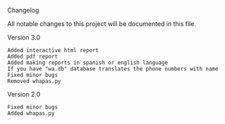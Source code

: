 Changelog

All notable changes to this project will be documented in this file.

Version 3.0

    Added interactive html report
    Added pdf report
    Added making reports in spanish or english language
    If you have "wa.db" database translates the phone numbers with name 
    Fixed minor bugs
    Removed whapas.py 
    
Version 2.0

    Fixed minor bugs
    Added whapas.py
